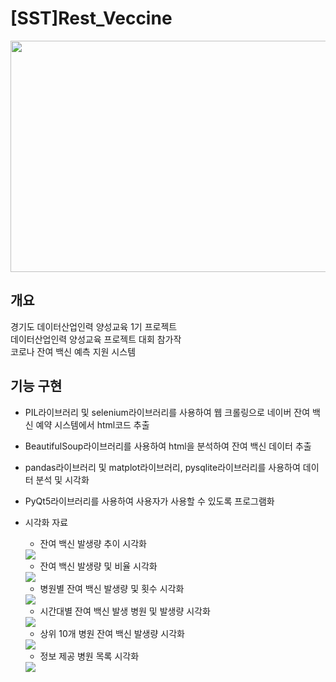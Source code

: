 [SST]Rest_Veccine
=============
<img src="https://user-images.githubusercontent.com/51108960/132141160-0abe4bfe-b57e-4822-9935-c67b286aad5d.png"  width="700" height="370">   

## 개요   
경기도 데이터산업인력 양성교육 1기 프로젝트   
데이터산업인력 양성교육 프로젝트 대회 참가작   
코로나 잔여 백신 예측 지원 시스템   

## 기능 구현   
* PIL라이브러리 및 selenium라이브러리를 사용하여 웹 크롤링으로 네이버 잔여 백신 예약 시스템에서 html코드 추출   
* BeautifulSoup라이브러리를 사용하여 html을 분석하여 잔여 백신 데이터 추출   
* pandas라이브러리 및 matplot라이브러리, pysqlite라이브러리를 사용하여 데이터 분석 및 시각화   
* PyQt5라이브러리를 사용하여 사용자가 사용할 수 있도록 프로그램화   
* 시각화 자료   
    - 잔여 백신 발생량 추이 시각화   
    <img src = "https://user-images.githubusercontent.com/51108960/132141181-450a17f4-b3ca-4424-8921-eac163fc253a.png">   
    
    - 잔여 백신 발생량 및 비율 시각화   
    <img src = "https://user-images.githubusercontent.com/51108960/132141182-bba02d5c-23a1-4e20-b40e-e9e05921904f.png">   
    
    - 병원별 잔여 백신 발생량 및 횟수 시각화   
    <img src = "https://user-images.githubusercontent.com/51108960/132141183-0b16de91-5e03-48ab-942a-b477daf68642.png">   
   
    - 시간대별 잔여 백신 발생 병원 및 발생량 시각화   
    <img src = "https://user-images.githubusercontent.com/51108960/132141184-a9c76f24-6d7d-4a71-a796-faeaac8edb0f.png">   
    
    - 상위 10개 병원 잔여 백신 발생량 시각화   
    <img src = "https://user-images.githubusercontent.com/51108960/132141185-20df9e12-977f-43cf-8e90-05d6afbdb108.png">   
    
    - 정보 제공 병원 목록 시각화   
    <img src = "https://user-images.githubusercontent.com/51108960/132141186-25c8198f-2c96-4b72-82f2-c8f7fb39600b.png">    
